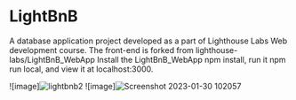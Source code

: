 # LightBnB
  A database application project developed as a part of Lighthouse Labs Web development course. The front-end is forked from lighthouse-labs/LightBnB_WebApp Install the LightBnB_WebApp npm install, run it npm run local, and view it at localhost:3000.

![image]![lightbnb2](https://user-images.githubusercontent.com/111916382/215563164-6b99a952-350a-450c-a598-2780db1c4eda.png)
![image]![Screenshot 2023-01-30 102057](https://user-images.githubusercontent.com/111916382/215563115-15d58031-f831-4c36-a0d8-dd9a97f8ecd2.png)

